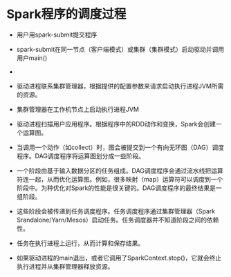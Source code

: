 # Spark程序的调度过程

* 用户用spark-submit提交程序
* spark-submit在同一节点（客户端模式）或集群（集群模式）启动驱动并调用用户main()
* 



* 驱动进程联系集群管理器，根据提供的配置参数来请求启动执行进程JVM所需的资源。
* 集群管理器在工作机节点上启动执行进程JVM
* 驱动进程扫描用户应用程序。根据程序中的RDD动作和变换，Spark会创建一个运算图。
* 当调用一个动作（如collect）时，图会被提交到一个有向无环图（DAG）调度程序。DAG调度程序将运算图划分成一些阶段。
* 一个阶段由基于输入数据分区的任务组成。DAG调度程序会通过流水线把运算符连一起，从而优化运算图。例如，很多映射（map）运算符可以调度到一个阶段中。为种优化对Spark的性能是很关键的。DAG调度程序的最终结果是一组阶段。
* 这些阶段会被传递到任务调度程序。任务调度程序通过集群管理器（Spark Srandalone/Yarn/Mesos）启动任务。任务调度器并不知道阶段之间的依赖性。
* 任务在执行进程上运行，从而计算和保存结果。
* 如果驱动进程的main退出，或者它调用了SparkContext.stop()，它就会终止执行进程并从集群管理器释放资源。